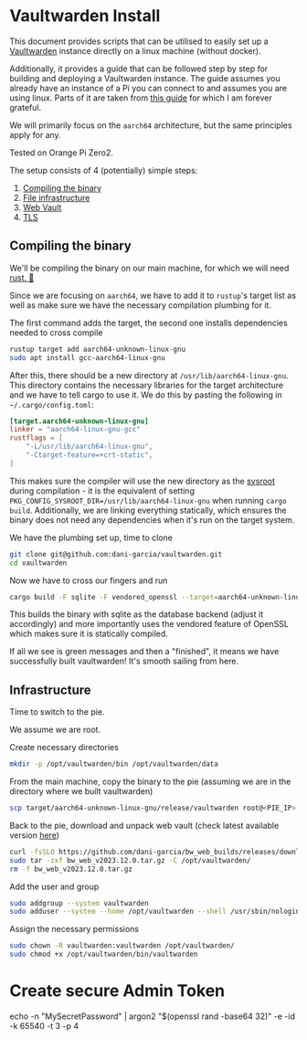 # Vaultwarden Install

This document provides scripts that can be utilised to easily set up a [Vaultwarden](https://github.com/dani-garcia/vaultwarden) instance directly on a linux machine (without docker).

Additionally, it provides a guide that can be followed step by step for building and deploying a Vaultwarden instance. The guide assumes you already have an instance of a Pi you can connect to and assumes you are using linux.
Parts of it are taken from [this guide](https://gist.github.com/avoidik/9f12ef4feae6ccf7a5801a520931c5d1) for which I am forever grateful.

We will primarily focus on the `aarch64` architecture, but the same principles apply for any.

Tested on Orange Pi Zero2.

The setup consists of 4 (potentially) simple steps:

1. [Compiling the binary](#compiling-the-binary)
2. [File infrastructure](#infrastructure)
3. [Web Vault](#infrastructure)
4. [TLS](#tls)

## Compiling the binary

We'll be compiling the binary on our main machine, for which we will need [rust. 🦀](https://www.rust-lang.org/tools/install)

Since we are focusing on `aarch64`, we have to add it to `rustup`'s target list as well as make sure we have the necessary compilation plumbing for it.

The first command adds the target, the second one installs dependencies needed to cross compile

```bash
rustup target add aarch64-unknown-linux-gnu
sudo apt install gcc-aarch64-linux-gnu
```

After this, there should be a new directory at `/usr/lib/aarch64-linux-gnu`. This directory contains the necessary libraries
for the target architecture and we have to tell cargo to use it. We do this by pasting the following in `~/.cargo/config.toml`:

```toml
[target.aarch64-unknown-linux-gnu]
linker = "aarch64-linux-gnu-gcc"
rustflags = [
    "-L/usr/lib/aarch64-linux-gnu",
    "-Ctarget-feature=+crt-static",
]
```

This makes sure the compiler will use the new directory as the [sysroot](https://autotools.info/pkgconfig/cross-compiling.html) during compilation - it is the equivalent of setting `PKG_CONFIG_SYSROOT_DIR=/usr/lib/aarch64-linux-gnu` when running `cargo build`.
Additionally, we are linking everything statically, which ensures the binary does not need any dependencies when it's run on the target system.

We have the plumbing set up, time to clone

```bash
git clone git@github.com:dani-garcia/vaultwarden.git
cd vaultwarden
```

Now we have to cross our fingers and run

```bash
cargo build -F sqlite -F vendored_openssl --target=aarch64-unknown-linux-gnu --release 
```

This builds the binary with sqlite as the database backend (adjust it accordingly) and more importantly uses the vendored feature of OpenSSL which
makes sure it is statically compiled.

If all we see is green messages and then a "finished", it means we have successfully built vaultwarden! It's smooth sailing from here.

## Infrastructure

Time to switch to the pie.

We assume we are root.

Create necessary directories
  
```bash
mkdir -p /opt/vaultwarden/bin /opt/vaultwarden/data
```

From the main machine, copy the binary to the pie (assuming we are in the directory where we built vaultwarden)

```bash
scp target/aarch64-unknown-linux-gnu/release/vaultwarden root@<PIE_IP>:/opt/vaultwarden/bin/vaultwarden
```

Back to the pie, download and unpack web vault (check latest available version [here](https://github.com/dani-garcia/bw_web_builds/releases))

```bash
curl -fsSLO https://github.com/dani-garcia/bw_web_builds/releases/download/v2023.12.0/bw_web_v2023.12.0.tar.gz 
sudo tar -zxf bw_web_v2023.12.0.tar.gz -C /opt/vaultwarden/
rm -f bw_web_v2023.12.0.tar.gz
```
Add the user and group

```bash
sudo addgroup --system vaultwarden
sudo adduser --system --home /opt/vaultwarden --shell /usr/sbin/nologin --no-create-home --gecos 'vaultwarden' --ingroup vaultwarden --disabled-login --disabled-password vaultwarden
```

Assign the necessary permissions

```bash
sudo chown -R vaultwarden:vaultwarden /opt/vaultwarden/
sudo chmod +x /opt/vaultwarden/bin/vaultwarden
```


# Create secure Admin Token
echo -n "MySecretPassword" | argon2 "$(openssl rand -base64 32)" -e -id -k 65540 -t 3 -p 4
```

